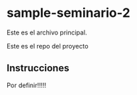 # sample-seminario-2

Este es el archivo principal.

Este es el repo del proyecto


## Instrucciones
Por definir!!!!!